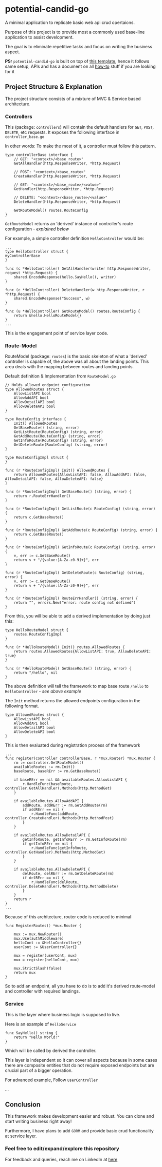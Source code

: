 # potential-candid-go
A minimal application to replicate basic web api crud opertaions.

Purpose of this project is to provide most a commonly used base-line application to assist development.

The goal is to eliminate repetitive tasks and focus on writing the business aspect.

**PS:** `potential-candid-go` is built on top of [this template](https://github.com/usama28232/authexample), hence it follows same setup, APIs and has a document on all <u>how-to</u> stuff if you are looking for it

## Project Structure & Explanation

The project structure consists of a mixture of MVC & Service based architecture.


### Controllers

This (package: `controllers`) will contain the default handlers for `GET`, `POST`, `DELETE`, etc requests. It exposes the following interface in `controller_base.go`

In other words: To make the most of it, a controller must follow this pattern.

```
type controllerBase interface {
	// GET: "<context>/<base_route>"
	GetAllHandler(http.ResponseWriter, *http.Request)

	// POST: "<context>/<base_route>"
	CreateHandler(http.ResponseWriter, *http.Request)

	// GET: "<context>/<base_route>/<value>"
	GetHandler(http.ResponseWriter, *http.Request)

	// DELETE: "<context>/<base_route>/<value>"
	DeleteHandler(http.ResponseWriter, *http.Request)

	GetRouteModel() routes.RouteConfig
}
```

`GetRouteModel` returns an 'derived' instance of controller's route configuration *- explained below*

For example, a simple controller definition `HelloController` would be:

```
...
type HelloController struct {
myControllerBase
}

func (c *HelloController) GetAllHandler(writer http.ResponseWriter, request *http.Request) {
	shared.EncodeResponse(hello.SayHello(), writer)
}

func (c *HelloController) DeleteHandler(w http.ResponseWriter, r *http.Request) {
	shared.EncodeResponse("Success", w)
}

func (u *HelloController) GetRouteModel() routes.RouteConfig {
	return &hello.HelloRouteModel{}
}
...
```

This is the engagement point of service layer code.


### Route-Model

RouteModel (package: `routes`) is the basic skeleton of what a 'derived' controller is capable of, the above was all about the landing points. This area deals with the mapping between routes and landing points.

Default definition & Implementation from `RouteModel.go`

```
// Holds allowed endpoint configuration
type AllowedRoutes struct {
	AllowListAPI bool
	AllowAddAPI bool
	AllowDetailAPI bool
	AllowDeleteAPI bool
}

type RouteConfig interface {
	Init() AllowedRoutes
	GetBaseRoute() (string, error)
	GetListRoute(RouteConfig) (string, error)
	GetAddRoute(RouteConfig) (string, error)
	GetInfoRoute(RouteConfig) (string, error)
	GetDeleteRoute(RouteConfig) (string, error)
}

type RouteConfigImpl struct {
}

func (r *RouteConfigImpl) Init() AllowedRoutes {
	return AllowedRoutes{AllowListAPI: false, AllowAddAPI: false, AllowDetailAPI: false, AllowDeleteAPI: false}
}

func (r *RouteConfigImpl) GetBaseRoute() (string, error) {
	return r.RouteErrHandler()
}

func (r *RouteConfigImpl) GetListRoute(c RouteConfig) (string, error) {
	return c.GetBaseRoute()
}

func (r *RouteConfigImpl) GetAddRoute(c RouteConfig) (string, error) {
	return c.GetBaseRoute()
}

func (r *RouteConfigImpl) GetInfoRoute(c RouteConfig) (string, error) {
	v, err := c.GetBaseRoute()
	return v + "/{value:[A-Za-z0-9]+}", err
}

func (r *RouteConfigImpl) GetDeleteRoute(c RouteConfig) (string, error) {
	v, err := c.GetBaseRoute()
	return v + "/{value:[A-Za-z0-9]+}", err
}

func (r *RouteConfigImpl) RouteErrHandler() (string, error) {
	return "", errors.New("error: route config not defined")
}
```

From this, you will be able to add a derived implementation by doing just this:

```
type HelloRouteModel struct {
	routes.RouteConfigImpl
}

func (r *HelloRouteModel) Init() routes.AllowedRoutes {
	return routes.AllowedRoutes{AllowListAPI: true, AllowDeleteAPI: true}
}

func (r *HelloRouteModel) GetBaseRoute() (string, error) {
	return "/hello", nil
}
```

The above definition will tell the framework to map base route `/hello` to `HelloController` *- see above example*

The `Init` method returns the allowed endpoints configuration in the following format.

```
type AllowedRoutes struct {
	AllowListAPI bool
	AllowAddAPI bool
	AllowDetailAPI bool
	AllowDeleteAPI bool
}
```

This is then evaluated during registration process of the framework

```
...
func register(controller controllerBase, r *mux.Router) *mux.Router {
	rm := controller.GetRouteModel()
	availableRoutes := rm.Init()
	baseRoute, baseRErr := rm.GetBaseRoute()

	if baseRErr == nil && availableRoutes.AllowListAPI {
		r.HandleFunc(baseRoute, controller.GetAllHandler).Methods(http.MethodGet)
	}

	if availableRoutes.AllowAddAPI {
		addRoute, addRErr := rm.GetAddRoute(rm)
		if addRErr == nil {
			r.HandleFunc(addRoute, controller.CreateHandler).Methods(http.MethodPost)
		}
	}

	if availableRoutes.AllowDetailAPI {
		getInfoRoute, getInfoRErr := rm.GetInfoRoute(rm)
		if getInfoRErr == nil {
			r.HandleFunc(getInfoRoute, controller.GetHandler).Methods(http.MethodGet)
		}
	}

	if availableRoutes.AllowDeleteAPI {
		delRoute, delRErr := rm.GetDeleteRoute(rm)
		if delRErr == nil {
			r.HandleFunc(delRoute, controller.DeleteHandler).Methods(http.MethodDelete)
		}
	}
	return r
}
...
```

Because of this architecture, router code is reduced to minimal

```
func RegisterRoutes() *mux.Router {

	mux := mux.NewRouter()
	mux.Use(authMiddleware)
	helloCont := &HelloController{}
	userCont := &UserController{}

	mux = register(userCont, mux)
	mux = register(helloCont, mux)

	mux.StrictSlash(false)
	return mux
}
```

So to add an endpoint, all you have to do is to add it's derived route-model and controller with required landings.

### Service

This is the layer where business logic is supposed to live.

Here is an example of `HelloService`

```
func SayHello() string {
	return "Hello World!"
}
```
Which will be called by derived the controller.

This layer is independent so it can cover all aspects because in some cases there are composite entities that do not require exposed endpoints but are crucial part of a bigger operation.

For advanced example, Follow `UserController`

...

## Conclusion

This framework makes development easier and robust.
You can clone and start writing business right away!

Furthermore, I have plans to add `GORM` and provide basic crud functionality at service layer.



### Feel free to edit/expand/explore this repository

For feedback and queries, reach me on LinkedIn at [here](https://www.linkedin.com/in/usama28232/?original_referer=)